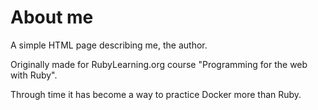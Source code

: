 About me
========

A simple HTML page describing me, the author.

Originally made for RubyLearning.org course "Programming for the web with Ruby".

Through time it has become a way to practice Docker more than Ruby.
